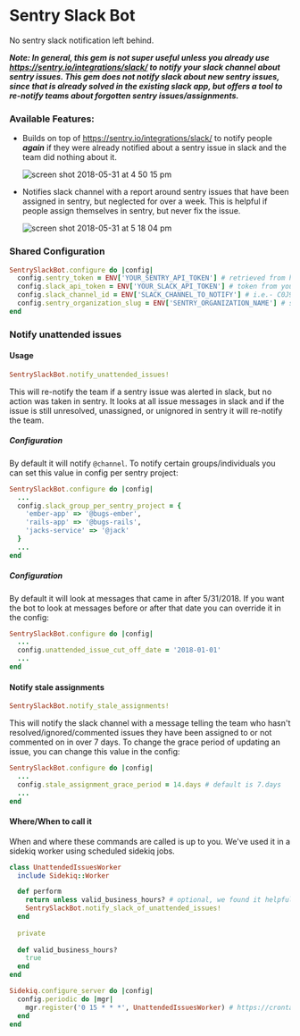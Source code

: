 # Sentry Slack Bot

No sentry slack notification left behind. 

***Note: In general, this gem is not super useful unless you already use https://sentry.io/integrations/slack/ to notify your slack channel about sentry issues. This gem does not notify slack about new sentry issues, since that is already solved in the existing slack app, but offers a tool to re-notify teams about forgotten sentry issues/assignments.***

### Available Features:

- Builds on top of https://sentry.io/integrations/slack/ to notify people ***again*** if they were already notified about a sentry issue in slack and the team did nothing about it.

    ![screen shot 2018-05-31 at 4 50 15 pm](https://user-images.githubusercontent.com/5402488/40811598-799f4182-64f7-11e8-9c3f-e5064a826971.png)
- Notifies slack channel with a report around sentry issues that have been assigned in sentry, but neglected for over a week. This is helpful if people assign themselves in sentry, but never fix the issue.

    ![screen shot 2018-05-31 at 5 18 04 pm](https://user-images.githubusercontent.com/5402488/40811890-c751f14e-64f8-11e8-9bfb-9a51b05a2a24.png)



### Shared Configuration

```ruby
SentrySlackBot.configure do |config|
  config.sentry_token = ENV['YOUR_SENTRY_API_TOKEN'] # retrieved from https://sentry.io/api/
  config.slack_api_token = ENV['YOUR_SLACK_API_TOKEN'] # token from your app https://api.slack.com/slack-apps, needs permissions channels:history, channels:read, chat:write:bot, users:read, users:read.email
  config.slack_channel_id = ENV['SLACK_CHANNEL_TO_NOTIFY'] # i.e.- C0J97RLKB if you use https://sentry.io/integrations/slack/ use same channel id
  config.sentry_organization_slug = ENV['SENTRY_ORGANIZATION_NAME'] # slug for your sentry organization. https://sentry.io/<slug>/, required to grab list of projects
end
```

### Notify unattended issues

#### Usage

```ruby
SentrySlackBot.notify_unattended_issues!
```

This will re-notify the team if a sentry issue was alerted in slack, but no action was taken in sentry. It looks at all issue messages in slack and if the issue is still unresolved, unassigned, or unignored in sentry it will re-notify the team. 

##### Configuration

By default it will notify `@channel`.  To notify certain groups/individuals you can set this value in config per sentry project:

```ruby
SentrySlackBot.configure do |config|
  ...
  config.slack_group_per_sentry_project = {
    'ember-app' => '@bugs-ember',
    'rails-app' => '@bugs-rails',
    'jacks-service' => '@jack'
  }
  ...
end
```
 
##### Configuration

By default it will look at messages that came in after 5/31/2018. If you want the bot to look at messages before or after that date you can override it in the config:

```ruby
SentrySlackBot.configure do |config|
  ...
  config.unattended_issue_cut_off_date = '2018-01-01'
  ...
end
```

#### Notify stale assignments

```ruby
SentrySlackBot.notify_stale_assignments!
```

This will notify the slack channel with a message telling the team who hasn't resolved/ignored/commented issues they have been assigned to or not commented on in over 7 days. To change the grace period of updating an issue, you can change this value in the config:

```ruby
SentrySlackBot.configure do |config|
  ...
  config.stale_assignment_grace_period = 14.days # default is 7.days
  ...
end
```

#### Where/When to call it

When and where these commands are called is up to you. We've used it in a sidekiq worker using scheduled sidekiq jobs.

```ruby
class UnattendedIssuesWorker
  include Sidekiq::Worker

  def perform
    return unless valid_business_hours? # optional, we found it helpful to NOT notify ourselves continuously unless in office
    SentrySlackBot.notify_slack_of_unattended_issues!
  end
  
  private
  
  def valid_business_hours?
    true
  end
end
```

```ruby
Sidekiq.configure_server do |config|
  config.periodic do |mgr|
    mgr.register('0 15 * * *', UnattendedIssuesWorker) # https://crontab.guru/#0_3_*_*_*
  end
end
```
